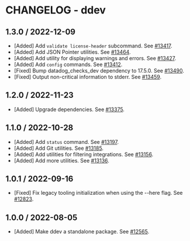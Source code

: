 # CHANGELOG - ddev

## 1.3.0 / 2022-12-09

* [Added] Add `validate license-header` subcommand. See [#13417](https://github.com/DataDog/integrations-core/pull/13417).
* [Added] Add JSON Pointer utilities. See [#13464](https://github.com/DataDog/integrations-core/pull/13464).
* [Added] Add utility for displaying warnings and errors. See [#13427](https://github.com/DataDog/integrations-core/pull/13427).
* [Added] Add `config` commands. See [#13412](https://github.com/DataDog/integrations-core/pull/13412).
* [Fixed] Bump datadog_checks_dev dependency to 17.5.0. See [#13490](https://github.com/DataDog/integrations-core/pull/13490).
* [Fixed] Output non-critical information to stderr. See [#13459](https://github.com/DataDog/integrations-core/pull/13459).

## 1.2.0 / 2022-11-23

* [Added] Upgrade dependencies. See [#13375](https://github.com/DataDog/integrations-core/pull/13375).

## 1.1.0 / 2022-10-28

* [Added] Add `status` command. See [#13197](https://github.com/DataDog/integrations-core/pull/13197).
* [Added] Add Git utilities. See [#13185](https://github.com/DataDog/integrations-core/pull/13185).
* [Added] Add utilities for filtering integrations. See [#13156](https://github.com/DataDog/integrations-core/pull/13156).
* [Added] Add more utilities. See [#13136](https://github.com/DataDog/integrations-core/pull/13136).

## 1.0.1 / 2022-09-16

* [Fixed] Fix legacy tooling initialization when using the --here flag. See [#12823](https://github.com/DataDog/integrations-core/pull/12823).

## 1.0.0 / 2022-08-05

* [Added] Make ddev a standalone package. See [#12565](https://github.com/DataDog/integrations-core/pull/12565).

